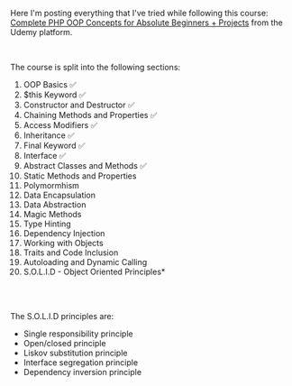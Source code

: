 Here I'm posting everything that I've tried while following this course: [Complete PHP OOP Concepts for Absolute Beginners + Projects](https://www.udemy.com/course/complete-php-oop-tutorials-for-absolute-beginners-projects/)
from the Udemy platform.

<br>

The course is split into the following sections: <br>
1. OOP Basics ✅
2. $this Keyword ✅
3. Constructor and Destructor ✅
4. Chaining Methods and Properties ✅
5. Access Modifiers ✅
6. Inheritance ✅
7. Final Keyword ✅
8. Interface ✅
9. Abstract Classes and Methods ✅
10. Static Methods and Properties
11. Polymormhism
12. Data Encapsulation
13. Data Abstraction
14. Magic Methods
15. Type Hinting
16. Dependency Injection
17. Working with Objects
18. Traits and Code Inclusion
19. Autoloading and Dynamic Calling
20. S.O.L.I.D - Object Oriented Principles*
<br>
<br>


The S.O.L.I.D principles are:
- Single responsibility principle
- Open/closed principle
- Liskov substitution principle
- Interface segregation principle
- Dependency inversion principle